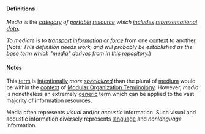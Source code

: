#### Definitions

*Media* is the *[category](https://github.com/gcassel/Modular-Organization-Terminology/blob/master/terms/type.md) of [portable](https://github.com/gcassel/Modular-Organization-Terminology/blob/master/terms/portable.md) [resource](https://github.com/gcassel/Modular-Organization-Terminology/blob/master/terms/resource.md) which [includes](https://github.com/gcassel/Modular-Organization-Terminology/blob/master/terms/include.md) [representational](https://github.com/gcassel/Modular-Organization-Terminology/blob/master/terms/represent.md) [data](https://github.com/gcassel/Modular-Organization-Terminology/blob/master/terms/data.md)*.

*To mediate* is *to [transport](https://github.com/gcassel/Modular-Organization-Terminology/blob/master/terms/transport.md) [information](https://github.com/gcassel/Modular-Organization-Terminology/blob/master/terms/information.md) or [force](https://github.com/gcassel/Modular-Organization-Terminology/blob/master/terms/force.md)* from one [context](https://github.com/gcassel/Modular-Organization-Terminology/blob/master/terms/context.md) to another.   (*Note:  This definition needs work, and will probably be established as the base term which "media" derives from in this repository.*)

#### Notes

This [term](https://github.com/gcassel/Modular-Organization-Terminology/blob/master/terms/term.md) is [intentionally](https://github.com/gcassel/Modular-Organization-Terminology/blob/master/terms/intend.md) *more [specialized](https://github.com/gcassel/Modular-Organization-Terminology/blob/master/terms/specialize.md)* than the plural of [medium](https://github.com/gcassel/Modular-Organization-Terminology/blob/master/terms/medium.md) would be within the [context](https://github.com/gcassel/Modular-Organization-Terminology/blob/master/terms/context.md) of [Modular Organization Terminology](https://github.com/gcassel/Modular-Organization-Terminology).  However, *media* is nonetheless an extremely [generic](https://github.com/gcassel/Modular-Organization-Terminology/blob/master/terms/generic.md) term which can be applied to the vast majority of information resources.

Media often represents *visual* and/or *acoustic* information.  Such visual and acoustic information diversely represents [language](https://github.com/gcassel/Modular-Organization-Terminology/blob/master/terms/language.md) and *nonlanguage* information.
